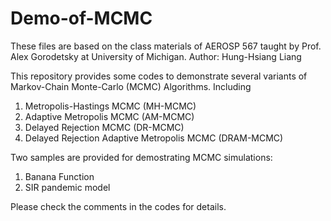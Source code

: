 # Demo-of-MCMC

These files are based on the class materials of AEROSP 567 taught by Prof. Alex Gorodetsky at University of Michigan. Author: Hung-Hsiang Liang

This repository provides some codes to demonstrate several variants of Markov-Chain Monte-Carlo (MCMC) Algorithms. Including

1. Metropolis-Hastings MCMC (MH-MCMC)
2. Adaptive Metropolis MCMC (AM-MCMC)
3. Delayed Rejection MCMC (DR-MCMC)
4. Delayed Rejection Adaptive Metropolis MCMC (DRAM-MCMC)

Two samples are provided for demostrating MCMC simulations:
1. Banana Function
2. SIR pandemic model

Please check the comments in the codes for details.
